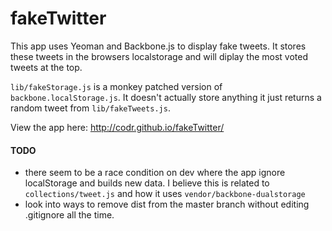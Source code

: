 fakeTwitter
===========

This app uses Yeoman and Backbone.js to display fake tweets. It stores these tweets in the browsers localstorage and will diplay the most voted tweets at the top.

`lib/fakeStorage.js` is a monkey patched version of `backbone.localStorage.js`. It doesn't actually store anything it just returns a random tweet from `lib/fakeTweets.js`.

View the app here: http://codr.github.io/fakeTwitter/



#### TODO
 - there seem to be a race condition on dev where the app ignore localStorage and builds new data. I believe this is related to `collections/tweet.js` and how it uses `vendor/backbone-dualstorage`
 - look into ways to remove dist from the master branch without editing .gitignore all the time.
